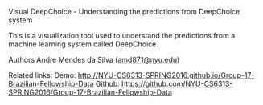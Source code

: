Visual DeepChoice - Understanding the predictions from DeepChoice system

This is a visualization tool used to understand the predictions from a machine learning system called DeepChoice.

Authors
Andre Mendes da Silva (amd871@nyu.edu)

Related links:
Demo: http://NYU-CS6313-SPRING2016.github.io/Group-17-Brazilian-Fellowship-Data
Github: https://github.com/NYU-CS6313-SPRING2016/Group-17-Brazilian-Fellowship-Data
